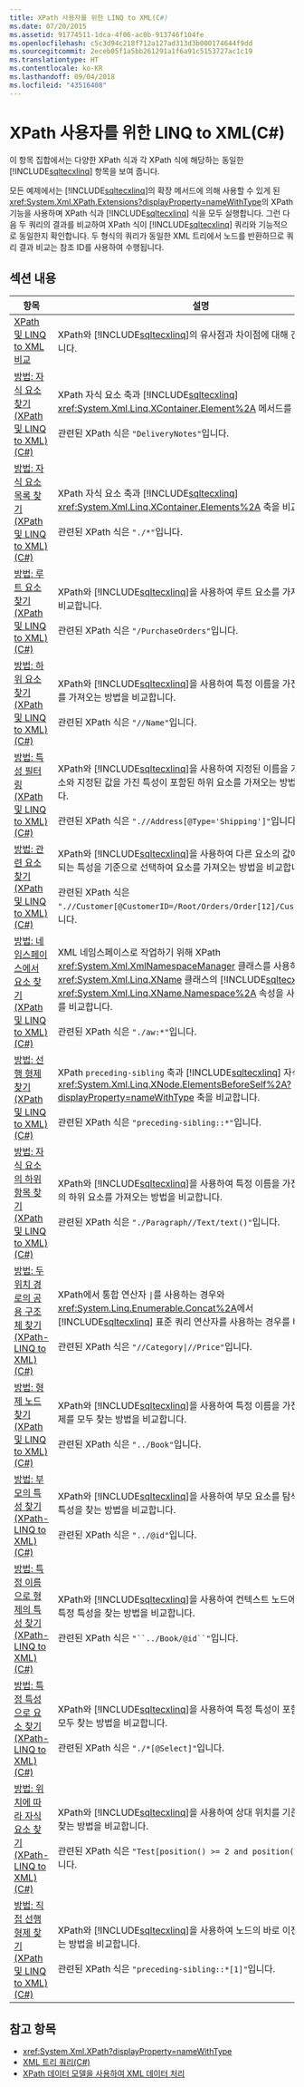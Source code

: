 ```yaml
---
title: XPath 사용자를 위한 LINQ to XML(C#)
ms.date: 07/20/2015
ms.assetid: 91774511-1dca-4f06-ac0b-913746f104fe
ms.openlocfilehash: c5c3d94c218f712a127ad313d3b000174644f9dd
ms.sourcegitcommit: 2eceb05f1a5bb261291a1f6a91c5153727ac1c19
ms.translationtype: HT
ms.contentlocale: ko-KR
ms.lasthandoff: 09/04/2018
ms.locfileid: "43516408"
---
```

# <a name="linq-to-xml-for-xpath-users-c"></a>XPath 사용자를 위한 LINQ to XML(C#)
이 항목 집합에서는 다양한 XPath 식과 각 XPath 식에 해당하는 동일한 [!INCLUDE[sqltecxlinq](~/includes/sqltecxlinq-md.md)] 항목을 보여 줍니다.  
  
 모든 예제에서는 [!INCLUDE[sqltecxlinq](~/includes/sqltecxlinq-md.md)]의 확장 메서드에 의해 사용할 수 있게 된 <xref:System.Xml.XPath.Extensions?displayProperty=nameWithType>의 XPath 기능을 사용하며 XPath 식과 [!INCLUDE[sqltecxlinq](~/includes/sqltecxlinq-md.md)] 식을 모두 실행합니다. 그런 다음 두 쿼리의 결과를 비교하여 XPath 식이 [!INCLUDE[sqltecxlinq](~/includes/sqltecxlinq-md.md)] 쿼리와 기능적으로 동일한지 확인합니다. 두 형식의 쿼리가 동일한 XML 트리에서 노드를 반환하므로 쿼리 결과 비교는 참조 ID를 사용하여 수행됩니다.  
  
## <a name="in-this-section"></a>섹션 내용  
  
|항목|설명|  
|-----------|-----------------|  
|[XPath 및 LINQ to XML 비교](../../../../csharp/programming-guide/concepts/linq/comparison-of-xpath-and-linq-to-xml.md)|XPath와 [!INCLUDE[sqltecxlinq](~/includes/sqltecxlinq-md.md)]의 유사점과 차이점에 대해 간략히 설명합니다.|  
|[방법: 자식 요소 찾기(XPath 및 LINQ to XML)(C#)](../../../../csharp/programming-guide/concepts/linq/how-to-find-a-child-element-xpath-linq-to-xml.md)|XPath 자식 요소 축과 [!INCLUDE[sqltecxlinq](~/includes/sqltecxlinq-md.md)] <xref:System.Xml.Linq.XContainer.Element%2A> 메서드를 비교합니다.<br /><br /> 관련된 XPath 식은 `"DeliveryNotes"`입니다.|  
|[방법: 자식 요소 목록 찾기(XPath 및 LINQ to XML)(C#)](../../../../csharp/programming-guide/concepts/linq/how-to-find-a-list-of-child-elements-xpath-linq-to-xml.md)|XPath 자식 요소 축과 [!INCLUDE[sqltecxlinq](~/includes/sqltecxlinq-md.md)] <xref:System.Xml.Linq.XContainer.Elements%2A> 축을 비교합니다.<br /><br /> 관련된 XPath 식은 `"./*"`입니다.|  
|[방법: 루트 요소 찾기(XPath 및 LINQ to XML)(C#)](../../../../csharp/programming-guide/concepts/linq/how-to-find-the-root-element-xpath-linq-to-xml.md)|XPath와 [!INCLUDE[sqltecxlinq](~/includes/sqltecxlinq-md.md)]을 사용하여 루트 요소를 가져오는 방법을 비교합니다.<br /><br /> 관련된 XPath 식은 `"/PurchaseOrders"`입니다.|  
|[방법: 하위 요소 찾기(XPath 및 LINQ to XML)(C#)](../../../../csharp/programming-guide/concepts/linq/how-to-find-descendant-elements-xpath-linq-to-xml.md)|XPath와 [!INCLUDE[sqltecxlinq](~/includes/sqltecxlinq-md.md)]을 사용하여 특정 이름을 가진 하위 요소를 가져오는 방법을 비교합니다.<br /><br /> 관련된 XPath 식은 `"//Name"`입니다.|  
|[방법: 특성 필터링(XPath 및 LINQ to XML)(C#)](../../../../csharp/programming-guide/concepts/linq/how-to-filter-on-an-attribute-xpath-linq-to-xml.md)|XPath와 [!INCLUDE[sqltecxlinq](~/includes/sqltecxlinq-md.md)]을 사용하여 지정된 이름을 가진 하위 요소와 지정된 값을 가진 특성이 포함된 하위 요소를 가져오는 방법을 비교합니다.<br /><br /> 관련된 XPath 식은 `".//Address[@Type='Shipping']"`입니다.|  
|[방법: 관련 요소 찾기(XPath 및 LINQ to XML)(C#)](../../../../csharp/programming-guide/concepts/linq/how-to-find-related-elements-xpath-linq-to-xml.md)|XPath와 [!INCLUDE[sqltecxlinq](~/includes/sqltecxlinq-md.md)]을 사용하여 다른 요소의 값에 의해 참조되는 특성을 기준으로 선택하여 요소를 가져오는 방법을 비교합니다.<br /><br /> 관련된 XPath 식은 `".//Customer[@CustomerID=/Root/Orders/Order[12]/CustomerID]"`입니다.|  
|[방법: 네임스페이스에서 요소 찾기(XPath 및 LINQ to XML)(C#)](../../../../csharp/programming-guide/concepts/linq/how-to-find-elements-in-a-namespace-xpath-linq-to-xml.md)|XML 네임스페이스로 작업하기 위해 XPath <xref:System.Xml.XmlNamespaceManager> 클래스를 사용하는 경우와 <xref:System.Xml.Linq.XName> 클래스의 [!INCLUDE[sqltecxlinq](~/includes/sqltecxlinq-md.md)] <xref:System.Xml.Linq.XName.Namespace%2A> 속성을 사용하는 경우를 비교합니다.<br /><br /> 관련된 XPath 식은 `"./aw:*"`입니다.|  
|[방법: 선행 형제 찾기(XPath 및 LINQ to XML)(C#)](../../../../csharp/programming-guide/concepts/linq/how-to-find-preceding-siblings-xpath-linq-to-xml.md)|XPath `preceding-sibling` 축과 [!INCLUDE[sqltecxlinq](~/includes/sqltecxlinq-md.md)] 자식 <xref:System.Xml.Linq.XNode.ElementsBeforeSelf%2A?displayProperty=nameWithType> 축을 비교합니다.<br /><br /> 관련된 XPath 식은 `"preceding-sibling::*"`입니다.|  
|[방법: 자식 요소의 하위 항목 찾기(XPath 및 LINQ to XML)(C#)](../../../../csharp/programming-guide/concepts/linq/how-to-find-descendants-of-a-child-element-xpath-linq-to-xml.md)|XPath와 [!INCLUDE[sqltecxlinq](~/includes/sqltecxlinq-md.md)]을 사용하여 특정 이름을 가진 자식 요소의 하위 요소를 가져오는 방법을 비교합니다.<br /><br /> 관련된 XPath 식은 `"./Paragraph//Text/text()"`입니다.|  
|[방법: 두 위치 경로의 공용 구조체 찾기(XPath-LINQ to XML)(C#)](../../../../csharp/programming-guide/concepts/linq/how-to-find-a-union-of-two-location-paths-xpath-linq-to-xml.md)|XPath에서 통합 연산자 <code>&#124;</code>를 사용하는 경우와 <xref:System.Linq.Enumerable.Concat%2A>에서 [!INCLUDE[sqltecxlinq](~/includes/sqltecxlinq-md.md)] 표준 쿼리 연산자를 사용하는 경우를 비교합니다.<br /><br /> 관련된 XPath 식은 <code>"//Category&#124;//Price"</code>입니다.|  
|[방법: 형제 노드 찾기(XPath 및 LINQ to XML)(C#)](../../../../csharp/programming-guide/concepts/linq/how-to-find-sibling-nodes-xpath-linq-to-xml.md)|XPath와 [!INCLUDE[sqltecxlinq](~/includes/sqltecxlinq-md.md)]을 사용하여 특정 이름을 가진 노드의 형제를 모두 찾는 방법을 비교합니다.<br /><br /> 관련된 XPath 식은 `"../Book"`입니다.|  
|[방법: 부모의 특성 찾기(XPath-LINQ to XML)(C#)](../../../../csharp/programming-guide/concepts/linq/how-to-find-an-attribute-of-the-parent-xpath-linq-to-xml.md)|XPath와 [!INCLUDE[sqltecxlinq](~/includes/sqltecxlinq-md.md)]을 사용하여 부모 요소를 탐색하고 연결된 특성을 찾는 방법을 비교합니다.<br /><br /> 관련된 XPath 식은 `"../@id"`입니다.|  
|[방법: 특정 이름으로 형제의 특성 찾기(XPath-LINQ to XML)(C#)](../../../../csharp/programming-guide/concepts/linq/how-to-find-attributes-of-siblings-with-a-specific-name-xpath-linq-to-xml.md)|XPath와 [!INCLUDE[sqltecxlinq](~/includes/sqltecxlinq-md.md)]을 사용하여 컨텍스트 노드에 대한 형제의 특정 특성을 찾는 방법을 비교합니다.<br /><br /> 관련된 XPath 식은 `"``../Book/@id``"`입니다.|  
|[방법: 특정 특성으로 요소 찾기(XPath-LINQ to XML)(C#)](../../../../csharp/programming-guide/concepts/linq/how-to-find-elements-with-a-specific-attribute-xpath-linq-to-xml.md)|XPath와 [!INCLUDE[sqltecxlinq](~/includes/sqltecxlinq-md.md)]을 사용하여 특정 특성이 포함된 요소를 모두 찾는 방법을 비교합니다.<br /><br /> 관련된 XPath 식은 `"./*[@Select]"`입니다.|  
|[방법: 위치에 따라 자식 요소 찾기(XPath-LINQ to XML)(C#)](../../../../csharp/programming-guide/concepts/linq/how-to-find-child-elements-based-on-position-xpath-linq-to-xml.md)|XPath와 [!INCLUDE[sqltecxlinq](~/includes/sqltecxlinq-md.md)]을 사용하여 상대 위치를 기준으로 요소를 찾는 방법을 비교합니다.<br /><br /> 관련된 XPath 식은 `"Test[position() >= 2 and position() <= 4]"`입니다.|  
|[방법: 직접 선행 형제 찾기(XPath 및 LINQ to XML)(C#)](../../../../csharp/programming-guide/concepts/linq/how-to-find-the-immediate-preceding-sibling-xpath-linq-to-xml.md)|XPath와 [!INCLUDE[sqltecxlinq](~/includes/sqltecxlinq-md.md)]을 사용하여 노드의 바로 이전 형제를 찾는 방법을 비교합니다.<br /><br /> 관련된 XPath 식은 `"preceding-sibling::*[1]"`입니다.|  
  
## <a name="see-also"></a>참고 항목

- <xref:System.Xml.XPath?displayProperty=nameWithType>  
- [XML 트리 쿼리(C#)](../../../../csharp/programming-guide/concepts/linq/querying-xml-trees.md)  
- [XPath 데이터 모델을 사용하여 XML 데이터 처리](../../../../standard/data/xml/process-xml-data-using-the-xpath-data-model.md)
